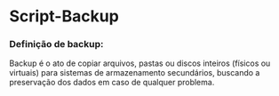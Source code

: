 # Script-Backup

### Definição de backup:

Backup é o ato de copiar arquivos, pastas ou discos inteiros (físicos ou virtuais) para sistemas de armazenamento secundários, buscando a preservação dos dados em caso de qualquer problema.
